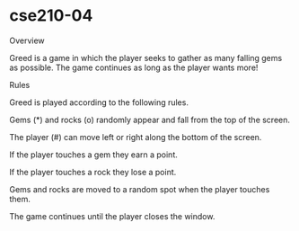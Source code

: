 # cse210-04

Overview

Greed is a game in which the player seeks to gather as many falling gems as possible. The game continues as long as the player wants more!

Rules

Greed is played according to the following rules.

Gems (*) and rocks (o) randomly appear and fall from the top of the screen.

The player (#) can move left or right along the bottom of the screen.

If the player touches a gem they earn a point.

If the player touches a rock they lose a point.

Gems and rocks are moved to a random spot when the player touches them.

The game continues until the player closes the window.


